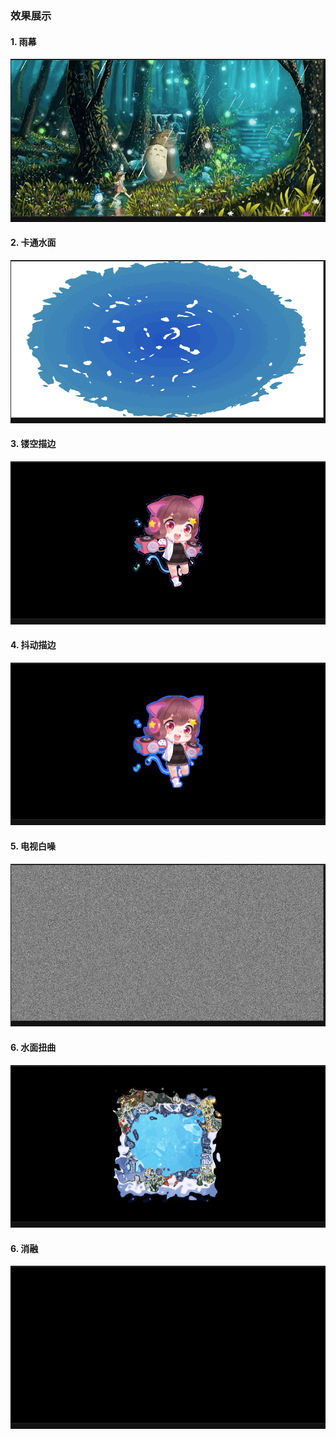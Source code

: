 ### 效果展示

#### 1. 雨幕

![](preview/rain.gif)

#### 2. 卡通水面

![](preview/toonwater.gif)

#### 3. 镂空描边

![](preview/outline1.gif)

#### 4. 抖动描边

![](preview/outline2.gif)

#### 5. 电视白噪

![](preview/noise.gif)

#### 6. 水面扭曲

![](preview/distortion.gif)

#### 6. 消融

![](preview/dissolve.gif)